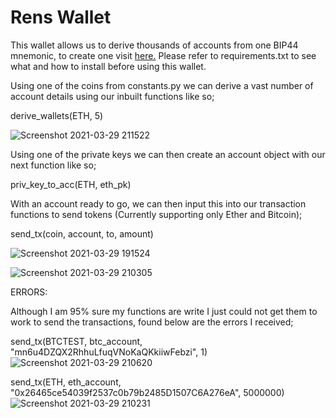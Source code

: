 # Rens Wallet

This wallet allows us to derive thousands of accounts from one BIP44 mnemonic, to create one visit [here.](https://iancoleman.io/bip39/)
Please refer to requirements.txt to see what and how to install before using this wallet.

Using one of the coins from constants.py we can derive a vast number of account details using our inbuilt functions like so;

derive_wallets(ETH, 5)

![Screenshot 2021-03-29 211522](https://user-images.githubusercontent.com/73380920/112824445-4205a780-90d6-11eb-984d-95061ed81c92.png)

Using one of the private keys we can then create an account object with our next function like so;

priv_key_to_acc(ETH, eth_pk)

With an account ready to go, we can then input this into our transaction functions to send tokens (Currently supporting only Ether and Bitcoin);

send_tx(coin, account, to, amount)

![Screenshot 2021-03-29 191524](https://user-images.githubusercontent.com/73380920/112824545-62cdfd00-90d6-11eb-9591-47f95e5db572.png)

![Screenshot 2021-03-29 210305](https://user-images.githubusercontent.com/73380920/112824561-66618400-90d6-11eb-8f31-095f0e2ed9af.png)













ERRORS:

Although I am 95%  sure my functions are write I just could not get them to work to send the transactions, found below are the errors I received;

send_tx(BTCTEST, btc_account, "mn6u4DZQX2RhhuLfuqVNoKaQKkiiwFebzi", 1)
![Screenshot 2021-03-29 210620](https://user-images.githubusercontent.com/73380920/112824628-83965280-90d6-11eb-8dff-1c692feca739.png)

send_tx(ETH, eth_account, "0x26465ce54039f2537c0b79b2485D1507C6A276eA", 5000000)
![Screenshot 2021-03-29 210231](https://user-images.githubusercontent.com/73380920/112824641-86914300-90d6-11eb-85aa-0097e0b6f5b9.png)


